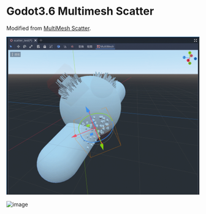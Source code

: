 # Godot3.6 Multimesh Scatter
Modified from [MultiMesh Scatter](https://github.com/arcaneenergy/godot-multimesh-scatter/tree/3.5).

![image](https://github.com/linrin07/multimesh_scatter/blob/main/screenshots/scatter1.gif)

![image](https://github.com/linrin07/multimesh_scatter/blob/main/screenshots/scatter3.gif)